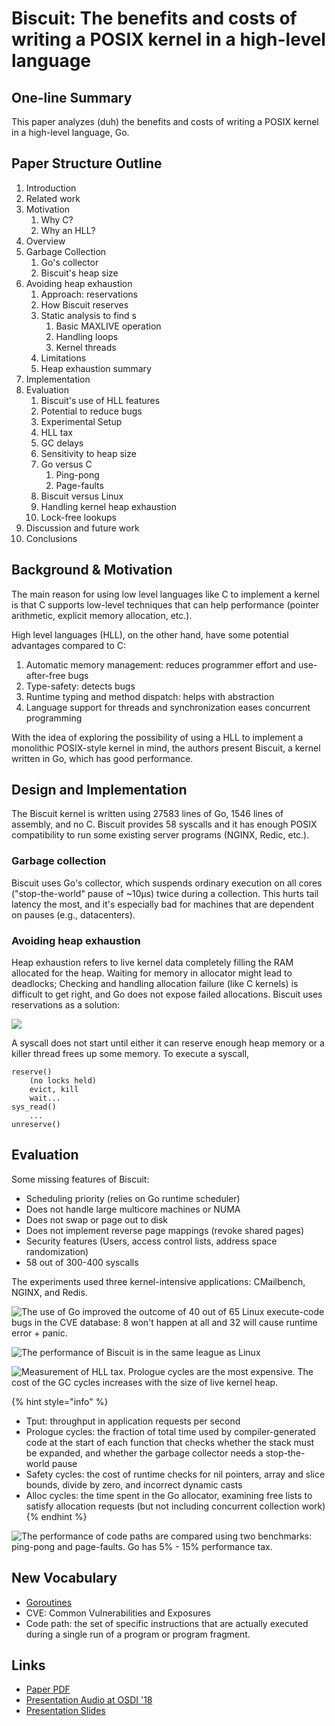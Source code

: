 # Biscuit: The benefits and costs of writing a POSIX kernel in a high-level language

## One-line Summary

This paper analyzes (duh) the benefits and costs of writing a POSIX kernel in a high-level language, Go.

## Paper Structure Outline

1. Introduction
2. Related work
3. Motivation
   1. Why C?
   2. Why an HLL?
4. Overview
5. Garbage Collection
   1. Go's collector
   2. Biscuit's heap size
6. Avoiding heap exhaustion
   1. Approach: reservations
   2. How Biscuit reserves
   3. Static analysis to find s
      1. Basic MAXLIVE operation
      2. Handling loops
      3. Kernel threads
   4. Limitations
   5. Heap exhaustion summary
7. Implementation
8. Evaluation
   1. Biscuit's use of HLL features
   2. Potential to reduce bugs
   3. Experimental Setup
   4. HLL tax
   5. GC delays
   6. Sensitivity to heap size
   7. Go versus C
      1. Ping-pong
      2. Page-faults
   8. Biscuit versus Linux
   9. Handling kernel heap exhaustion
   10. Lock-free lookups
9. Discussion and future work
10. Conclusions

## Background & Motivation

The main reason for using low level languages like C to implement a kernel is that C supports low-level techniques that can help performance (pointer arithmetic, explicit memory allocation, etc.).

High level languages (HLL), on the other hand, have some potential advantages compared to C:

1. Automatic memory management: reduces programmer effort and use-after-free bugs
2. Type-safety: detects bugs
3. Runtime typing and method dispatch: helps with abstraction
4. Language support for threads and synchronization eases concurrent programming

With the idea of exploring the possibility of using a HLL to implement a monolithic POSIX-style kernel in mind, the authors present Biscuit, a kernel written in Go, which has good performance.

## Design and Implementation

The Biscuit kernel is written using 27583 lines of Go, 1546 lines of assembly, and no C. Biscuit provides 58 syscalls and it has enough POSIX compatibility to run some existing server programs (NGINX, Redic, etc.).

### Garbage collection

Biscuit uses Go's collector, which suspends ordinary execution on all cores ("stop-the-world" pause of \~10μs) twice during a collection. This hurts tail latency the most, and it's especially bad for machines that are dependent on pauses (e.g., datacenters).

### Avoiding heap exhaustion

Heap exhaustion refers to live kernel data completely filling the RAM allocated for the heap. Waiting for memory in allocator might lead to deadlocks; Checking and handling allocation failure (like C kernels) is difficult to get right, and Go does not expose failed allocations. Biscuit uses reservations as a solution:

![](<../../.gitbook/assets/Screen Shot 2020-12-21 at 9.26.53 AM.png>)

A syscall does not start until either it can reserve enough heap memory or a killer thread frees up some memory. To execute a syscall,&#x20;

```
reserve()
    (no locks held)
    evict, kill
    wait...
sys_read()
    ...
unreserve()
```

## Evaluation

Some missing features of Biscuit:

* Scheduling priority (relies on Go runtime scheduler)
* Does not handle large multicore machines or NUMA
* Does not swap or page out to disk
* Does not implement reverse page mappings (revoke shared pages)
* Security features (Users, access control lists, address space randomization)
* 58 out of 300-400 syscalls

The experiments used three kernel-intensive applications: CMailbench, NGINX, and Redis.

![The use of Go improved the outcome of 40 out of 65 Linux execute-code bugs in the CVE database: 8 won't happen at all and 32 will cause runtime error + panic.](<../../.gitbook/assets/Screen Shot 2020-12-21 at 9.35.13 AM.png>)

![The performance of Biscuit is in the same league as Linux](<../../.gitbook/assets/Screen Shot 2020-12-21 at 9.38.43 AM.png>)

![Measurement of HLL tax. Prologue cycles are the most expensive. The cost of the GC cycles increases with the size of live kernel heap.](<../../.gitbook/assets/Screen Shot 2020-12-21 at 9.39.52 AM.png>)

{% hint style="info" %}
* Tput: throughput in application requests per second
* Prologue cycles: the fraction of total time used by compiler-generated code at the start of each function that checks whether the stack must be expanded, and whether the garbage collector needs a stop-the-world pause
* Safety cycles: the cost of runtime checks for nil pointers, array and slice bounds, divide by zero, and incorrect dynamic casts
* Alloc cycles: the time spent in the Go allocator, examining free lists to satisfy allocation requests (but not including concurrent collection work)
{% endhint %}

![The performance of code paths are compared using two benchmarks: ping-pong and page-faults. Go has 5% - 15% performance tax.](<../../.gitbook/assets/Screen Shot 2020-12-21 at 9.42.03 AM.png>)

## New Vocabulary

* [Goroutines](https://www.geeksforgeeks.org/goroutines-concurrency-in-golang/)
* CVE: Common Vulnerabilities and Exposures
* Code path: the set of specific instructions that are actually executed during a single run of a program or program fragment.

## Links

* [Paper PDF](https://www.usenix.org/system/files/osdi18-cutler.pdf)
* [Presentation Audio at OSDI '18](https://www.usenix.org/conference/osdi18/presentation/cutler)
* [Presentation Slides](https://www.usenix.org/sites/default/files/conference/protected-files/osdi18\_slides\_cutler.pdf)
